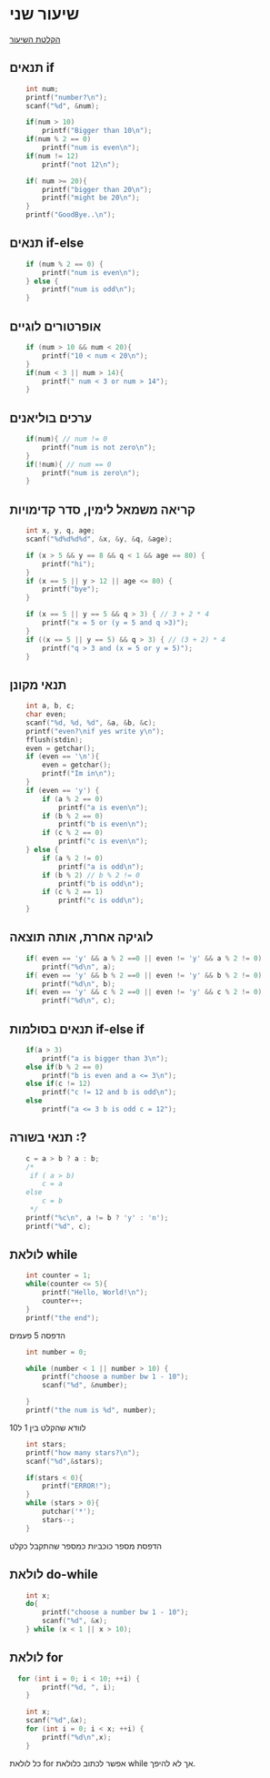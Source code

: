 # שיעור שני

[הקלטת השיעור](https://us06web.zoom.us/rec/share/9ufpzdj7_ry1FT2Y3Gf5nUeWpx1oSEQY7sQMM2KzEH4Pyi-WRH9RQ-umqai1kdU5.vLANHuESnDCn5JaS)

## תנאים if

```c
    int num;
    printf("number?\n");
    scanf("%d", &num);

    if(num > 10)
        printf("Bigger than 10\n");
    if(num % 2 == 0)
        printf("num is even\n");
    if(num != 12)
        printf("not 12\n");

    if( num >= 20){
        printf("bigger than 20\n");
        printf("might be 20\n");
    }
    printf("GoodBye..\n");
```
## תנאים if-else

```c
    if (num % 2 == 0) {
        printf("num is even\n");
    } else {
        printf("num is odd\n");
    }
```

## אופרטורים לוגיים

```c
    if (num > 10 && num < 20){
        printf("10 < num < 20\n");
    }
    if(num < 3 || num > 14){
        printf(" num < 3 or num > 14");
    }
```

## ערכים בוליאנים

```c
    if(num){ // num != 0
        printf("num is not zero\n");
    }
    if(!num){ // num == 0
        printf("num is zero\n");
    }
```

## קריאה משמאל לימין, סדר קדימויות

```c
    int x, y, q, age;
    scanf("%d%d%d%d", &x, &y, &q, &age);

    if (x > 5 && y == 8 && q < 1 && age == 80) {
        printf("hi");
    }
    if (x == 5 || y > 12 || age <= 80) {
        printf("bye");
    }

    if (x == 5 || y == 5 && q > 3) { // 3 + 2 * 4
        printf("x = 5 or (y = 5 and q >3)");
    }
    if ((x == 5 || y == 5) && q > 3) { // (3 + 2) * 4
        printf("q > 3 and (x = 5 or y = 5)");
    }
```

## תנאי מקונן

```c
    int a, b, c;
    char even;
    scanf("%d, %d, %d", &a, &b, &c);
    printf("even?\nif yes write y\n");
    fflush(stdin);
    even = getchar();
    if (even == '\n'){
        even = getchar();
        printf("Im in\n");
    }
    if (even == 'y') {
        if (a % 2 == 0)
            printf("a is even\n");
        if (b % 2 == 0)
            printf("b is even\n");
        if (c % 2 == 0)
            printf("c is even\n");
    } else {
        if (a % 2 != 0)
            printf("a is odd\n");
        if (b % 2) // b % 2 != 0
            printf("b is odd\n");
        if (c % 2 == 1)
            printf("c is odd\n");
    }
```

## לוגיקה אחרת, אותה תוצאה

```c
    if( even == 'y' && a % 2 ==0 || even != 'y' && a % 2 != 0)
        printf("%d\n", a);
    if( even == 'y' && b % 2 ==0 || even != 'y' && b % 2 != 0)
        printf("%d\n", b);
    if( even == 'y' && c % 2 ==0 || even != 'y' && c % 2 != 0)
        printf("%d\n", c);
```

## תנאים בסולמות if-else if

```c
    if(a > 3)
        printf("a is bigger than 3\n");
    else if(b % 2 == 0)
        printf("b is even and a <= 3\n");
    else if(c != 12)
        printf("c != 12 and b is odd\n");
    else
        printf("a <= 3 b is odd c = 12");
```

## תנאי בשורה :?

```c
    c = a > b ? a : b;
    /*
     if ( a > b)
        c = a
    else
        c = b
     */
    printf("%c\n", a != b ? 'y' : 'n');
    printf("%d", c);
```

## לולאת while

```c
    int counter = 1;
    while(counter <= 5){
        printf("Hello, World!\n");
        counter++;
    }
    printf("the end");
```
הדפסה 5 פעמים

```c
    int number = 0;

    while (number < 1 || number > 10) {
        printf("choose a number bw 1 - 10");
        scanf("%d", &number);

    }
    printf("the num is %d", number);
```

לוודא שהקלט בין 1 ל10

```c
    int stars;
    printf("how many stars?\n");
    scanf("%d",&stars);

    if(stars < 0){
        printf("ERROR!");
    }
    while (stars > 0){
        putchar('*');
        stars--;
    }
```

הדפסת מספר כוכביות כמספר שהתקבל כקלט

## לולאת do-while

```c
    int x;
    do{
        printf("choose a number bw 1 - 10");
        scanf("%d", &x);
    } while (x < 1 || x > 10);
```

## לולאת for

```c
  for (int i = 0; i < 10; ++i) {
        printf("%d, ", i);
    }

    int x;
    scanf("%d",&x);
    for (int i = 0; i < x; ++i) {
        printf("%d\n",x);
    }
```

כל לולאת for אפשר לכתוב כלולאת while אך לא להיפך.
